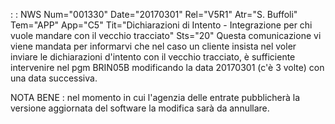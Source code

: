  :  : NWS Num="001330" Date="20170301" Rel="V5R1" Atr="S. Buffoli" Tem="APP" App="C5" Tit="Dichiarazioni di Intento - Integrazione per chi vuole mandare con il vecchio tracciato" Sts="20"
Questa comunicazione vi viene mandata per informarvi che nel caso un cliente insista nel voler inviare le dichiarazioni d'intento con il vecchio tracciato, è sufficiente intervenire nel pgm BRIN05B modificando la data 20170301 (c'è 3 volte) con una data successiva.

NOTA BENE :  nel momento in cui l'agenzia delle entrate pubblicherà la versione aggiornata del software la modifica sarà da annullare.

